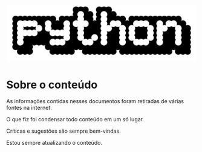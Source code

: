 # ![logo](guia/arquivos/images/2560px-Python_logo_1990s.svg.png)
# Sobre o conteúdo
<p>As informações contidas nesses documentos foram retiradas de várias fontes na internet.</p>
<p>O que fiz foi condensar todo conteúdo em um só lugar.</p>
<p>Críticas e sugestões são sempre bem-vindas.</p>
<p>Estou sempre atualizando o conteúdo.</p>
